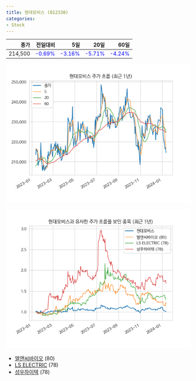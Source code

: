 ```yaml
---
title: 현대모비스 (012330)
categories:
- Stock
---
```


|종가|전일대비|5일|20일|60일|
|---:|-------:|--:|---:|---:|
|214,500|<span style="color: blue">-0.69%</span>|<span style="color: blue">-3.16%</span>|<span style="color: blue">-5.71%</span>|<span style="color: blue">-4.24%</span>|


<!-- more -->

![012330](/assets/images/stock/012330.png)

![012330](/assets/images/stock/012330_sim.png)

- [엘앤씨바이오](/stock/290650/) (80)
- [LS ELECTRIC](/stock/010120/) (78)
- [성우하이텍](/stock/015750/) (78)